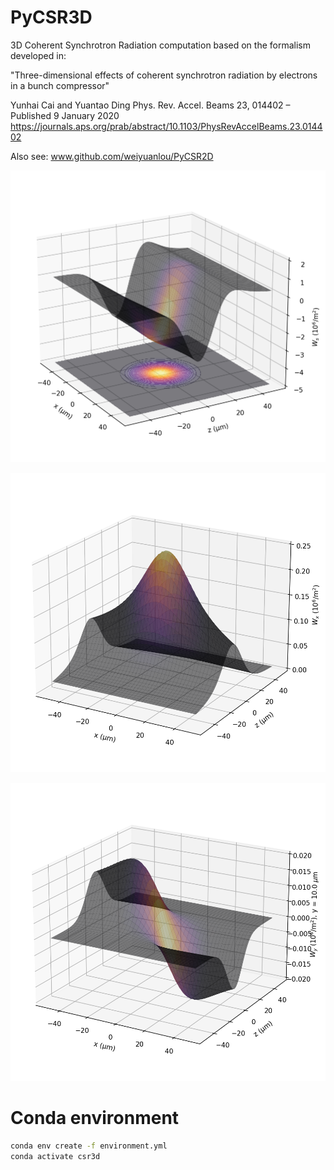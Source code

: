 # PyCSR3D
3D Coherent Synchrotron Radiation computation based on the formalism developed in:


"Three-dimensional effects of coherent synchrotron radiation by electrons in a bunch compressor" 

Yunhai Cai and Yuantao Ding
Phys. Rev. Accel. Beams 23, 014402 – Published 9 January 2020
https://journals.aps.org/prab/abstract/10.1103/PhysRevAccelBeams.23.014402


Also see:
www.github.com/weiyuanlou/PyCSR2D


![Ws Gaussian](./img/Ws_3d.png)

![Wx Gaussian](./img/Wx_3d.png)

![Wy Gaussian](./img/Wy_3d.png)

# Conda environment

```bash
conda env create -f environment.yml
conda activate csr3d
```

